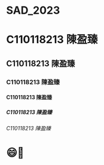 # SAD_2023
# C110118213 陳盈臻
##  C110118213 陳盈臻
###  C110118213 陳盈臻
####  C110118213 陳盈臻
#####  C110118213 陳盈臻
######  C110118213 陳盈臻

# :smile:🚴
